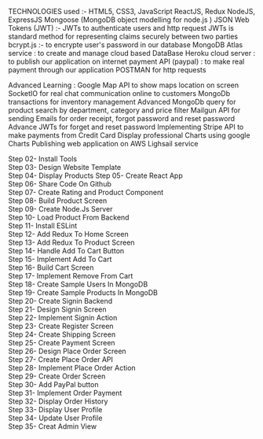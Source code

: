 TECHNOLOGIES used :-
HTML5, CSS3, JavaScript
ReactJS, Redux
NodeJS, ExpressJS
Mongoose (MongoDB object modelling for node.js )
JSON Web Tokens (JWT) :-
JWTs to authenticate users and http request
JWTs is standard method for representing claims securely between two parties
bcrypt.js :- to encrypte user's password in our database
MongoDB Atlas service : to create and manage cloud based DataBase
Heroku cloud server : to publish our application on internet
payment API (paypal) : to make real payment through our application
POSTMAN for http requests

Advanced Learning :
Google Map API to show maps location on screen
SocketIO for real chat communication online to customers
MongoDb transactions for inventory management
Advanced MongoDb query for product search by department, category and price filter
Mailgun API for sending Emails for order receipt, forgot password and reset password
Advance JWTs for forget and reset password
Implementing Stripe API to make payments from Credit Card
Display professional Charts using google Charts
Publishing web application on AWS Lighsail service

Step 02- Install Tools  
Step 03- Design Website Template  
Step 04- Display Products
Step 05- Create React App  
Step 06- Share Code On Github  
Step 07- Create Rating and Product Component  
Step 08- Build Product Screen  
Step 09- Create Node.Js Server  
Step 10- Load Product From Backend  
Step 11- Install ESLint  
Step 12- Add Redux To Home Screen  
Step 13- Add Redux To Product Screen  
Step 14- Handle Add To Cart Button  
Step 15- Implement Add To Cart  
Step 16- Build Cart Screen  
Step 17- Implement Remove From Cart  
Step 18- Create Sample Users In MongoDB  
Step 19- Create Sample Products In MongoDB  
Step 20- Create Signin Backend  
Step 21- Design Signin Screen  
Step 22- Implement Signin Action  
Step 23- Create Register Screen  
Step 24- Create Shipping Screen  
Step 25- Create Payment Screen  
Step 26- Design Place Order Screen  
Step 27- Create Place Order API  
Step 28- Implement Place Order Action  
Step 29- Create Order Screen  
Step 30- Add PayPal button  
Step 31- Implement Order Payment  
Step 32- Display Order History  
Step 33- Display User Profile  
Step 34- Update User Profile  
Step 35- Creat Admin View
